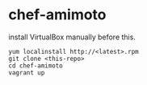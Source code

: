 chef-amimoto
============

install VirtualBox manually before this.


    yum localinstall http://<latest>.rpm
    git clone <this-repo>
    cd chef-amimoto
    vagrant up
